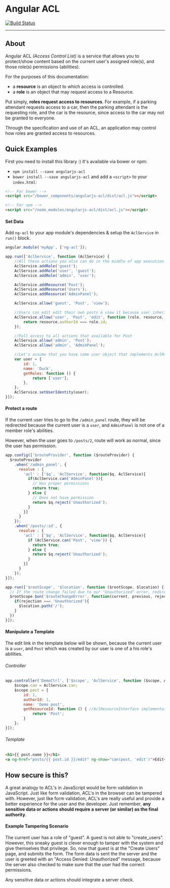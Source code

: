 # Angular ACL

[![Build Status](https://travis-ci.org/StyleT/angularjs-acl.svg?branch=master)](https://travis-ci.org/StyleT/angularjs-acl)

---

## About
Angular ACL _(Access Control List)_ is a service that allows you to protect/show content based on the current user's assigned role(s),
and those role(s) permissions (abilities).

For the purposes of this documentation:
- a **resource** is an object to which access is controlled.
- a **role** is an object that may request access to a Resource.

Put simply, **roles request access to resources**. For example, if a parking attendant requests access to a car,
then the parking attendant is the requesting role, and the car is the resource, since access to the car may not be granted to everyone.

Through the specification and use of an ACL, an application may control how roles are granted access to resources.

## Quick Examples
First you need to install this library :) It's available via bower or npm:
- `npm install --save angularjs-acl`
- `bower install --save angularjs-acl`
and add a `<script>` to your `index.html`:
```html
<!-- For bower -->
<script src="/bower_components/angularjs-acl/dist/acl.js"></script>

<!-- For npm -->
<script src="/node_modules/angularjs-acl/dist/acl.js"></script>
```

#### Set Data
Add `ng-acl` to your app module's dependencies & setup the `AclService` in `run()` block.
```js
angular.module('myApp', ['ng-acl']);

app.run(['AclService', function (AclService) {
    //All these actions you also can do in the middle of app execution
    AclService.addRole('guest');
    AclService.addRole('user', 'guest');
    AclService.addRole('admin', 'user');

    AclService.addResource('Post');
    AclService.addResource('Users');
    AclService.addResource('AdminPanel');

    AclService.allow('guest', 'Post', 'view');

    //Users can edit edit their own posts & view it because user inherits all guest permissions
    AclService.allow('user', 'Post', 'edit', function (role, resource, privilege) {
        return resource.authorId === role.id;
    });

    //Full access to all actions that available for Post
    AclService.allow('admin', 'Post');
    AclService.allow('admin', 'AdminPanel');

    //Let's assume that you have some user object that implements AclRoleInterface. This is optional feature.
    var user = {
        id: 1,
        name: 'Duck',
        getRoles: function () {
            return ['user'];
        },
    };
    AclService.setUserIdentity(user);
}]);
```

#### Protect a route

If the current user tries to go to the `/admin_panel` route, they will be redirected because the current user is a `user`, and `AdminPanel` is not one of a member role's abilities.

However, when the user goes to `/posts/2`, route will work as normal, since the user has permission.

```js
app.config(['$routeProvider', function ($routeProvider) {
  $routeProvider
    .when('/admin_panel', {
      resolve : {
        'acl' : ['$q', 'AclService', function($q, AclService){
          if(AclService.can('AdminPanel')){
            // Has proper permissions
            return true;
          } else {
            // Does not have permission
            return $q.reject('Unauthorized');
          }
        }]
      }
    });
    .when('/posts/:id', {
      resolve : {
        'acl' : ['$q', 'AclService', function($q, AclService){
          if (AclService.can('Post', 'view')) {
            return true;
          } else {
            return $q.reject('Unauthorized');
          }
        }]
      }
    });
}]);

app.run(['$rootScope', '$location', function ($rootScope, $location) {
  // If the route change failed due to our "Unauthorized" error, redirect them
  $rootScope.$on('$routeChangeError', function(current, previous, rejection){
    if(rejection === 'Unauthorized'){
      $location.path('/');
    }
  })
}]);
```

#### Manipulate a Template

The edit link in the template below will be shown, because the current user is a `user`, and `Post` which was created by our user is one of a his role's abilities.

###### Controller

```js
app.controller('DemoCtrl', ['$scope', 'AclService', function ($scope, AclService) {
    $scope.can = AclService.can;
    $scope.post = {
        id: 1,
        authorId: 1,
        name: 'Demo post',
        getResourceId: function () { //AclResourceInterface implementation
            return 'Post';
        }
    };
}]);
```

###### Template

```html
<h1>{{ post.name }}</h1>
<a ng-href="posts/{{ post.id }}/edit" ng-show="can(post, 'edit')">Edit</a>
```

## How secure is this?

A great analogy to ACL's in JavaScript would be form validation in JavaScript.  Just like form validation, ACL's in the
browser can be tampered with. However, just like form validation, ACL's are really useful and provide a better experience
for the user and the developer. Just remember, **any sensitive data or actions should require a server (or similar) as the final authority**.

#### Example Tampering Scenario

The current user has a role of "guest".  A guest is not able to "create_users".  However, this sneaky guest is clever
enough to tamper with the system and give themselves that privilege. So, now that guest is at the "Create Users" page,
and submits the form. The form data is sent the the server and the user is greeted with an "Access Denied: Unauthorized"
message, because the server also checked to make sure that the user had the correct permissions.

Any sensitive data or actions should integrate a server check.
